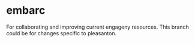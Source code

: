 # embarc
For collaborating and improving current engageny resources. 
This branch could be for changes specific to pleasanton. 
